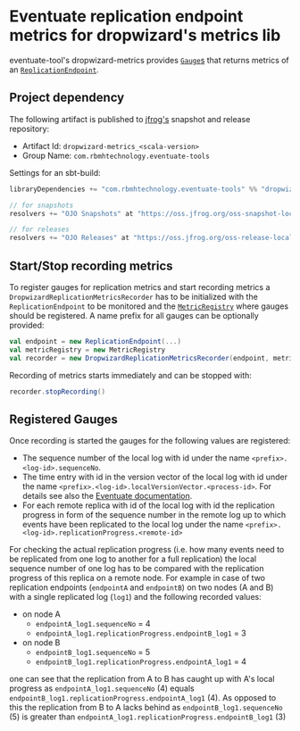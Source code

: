 Eventuate replication endpoint metrics for dropwizard's metrics lib
===================================================================

eventuate-tool's dropwizard-metrics provides [`Gauge`s](http://metrics.dropwizard.io/3.1.0/manual/core/#gauges) 
that returns
metrics of an [`ReplicationEndpoint`](http://rbmhtechnology.github.io/eventuate/reference/event-log.html#replication-endpoints). 

Project dependency
------------------

The following artifact is published to [jfrog's](https://oss.jfrog.org/) snapshot and release repository:

- Artifact Id: `dropwizard-metrics_<scala-version>`
- Group Name: `com.rbmhtechnology.eventuate-tools`

Settings for an sbt-build:

```scala
libraryDependencies += "com.rbmhtechnology.eventuate-tools" %% "dropwizard-metrics" % "<version>"

// for snapshots
resolvers += "OJO Snapshots" at "https://oss.jfrog.org/oss-snapshot-local"

// for releases
resolvers += "OJO Releases" at "https://oss.jfrog.org/oss-release-local"

```

Start/Stop recording metrics
----------------------------

To register gauges for replication metrics and start recording metrics a `DropwizardReplicationMetricsRecorder`
has to be initialized with the `ReplicationEndpoint` to be monitored and the 
[`MetricRegistry`](http://metrics.dropwizard.io/3.1.0/manual/core/#metric-registries) where gauges should be registered.
A name prefix for all gauges can be optionally provided:

```scala
val endpoint = new ReplicationEndpoint(...)
val metricRegistry = new MetricRegistry
val recorder = new DropwizardReplicationMetricsRecorder(endpoint, metricRegistry, Some("prefix"))
```

Recording of metrics starts immediately and can be stopped with:

```scala
recorder.stopRecording()
```

Registered Gauges
-----------------

Once recording is started the gauges for the following values are registered:

- The sequence number of the local log with id <log-id> under the name `<prefix>.<log-id>.sequenceNo`.
- The time entry with id <process-id> in the version vector of the local log with id <log-id> under the name 
  `<prefix>.<log-id>.localVersionVector.<process-id>`. For details see also the 
  [Eventuate documentation](http://rbmhtechnology.github.io/eventuate/architecture.html#vector-clocks). 
- For each remote replica with id <remote-id> of the local log with id <log-id> the replication progress in 
  form of the sequence number in the remote log up to which events have been replicated to the local log
  under the name `<prefix>.<log-id>.replicationProgress.<remote-id>`

For checking the actual replication progress (i.e. how many events need to be replicated from one log to another for a full replication)
the local sequence number of one log has to be compared with the replication progress of this replica on a remote node.
For example in case of two replication endpoints (`endpointA` and `endpointB`) on two nodes (A and B) with a single replicated log (`log1`)
and the following recorded values:

- on node A
  - `endpointA_log1.sequenceNo` = 4
  - `endpointA_log1.replicationProgress.endpointB_log1` = 3
- on node B
  - `endpointB_log1.sequenceNo` = 5
  - `endpointB_log1.replicationProgress.endpointA_log1` = 4
  
one can see that the replication from A to B has caught up with A's local progress as 
`endpointA_log1.sequenceNo` (4) equals `endpointB_log1.replicationProgress.endpointA_log1` (4). 
As opposed to this the replication from B to A lacks behind as `endpointB_log1.sequenceNo` (5) is
greater than `endpointA_log1.replicationProgress.endpointB_log1` (3)
